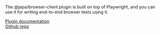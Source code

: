 The @japa/browser-client plugin is built on top of Playwright, and you can use it for writing end-to-end browser tests using it.

[Plugin documentation]()\
[Github repo]()
